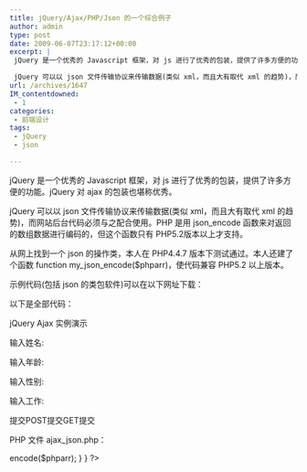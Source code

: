 ```yaml
---
title: jQuery/Ajax/PHP/Json 的一个综合例子
author: admin
type: post
date: 2009-06-07T23:17:12+00:00
excerpt: |
 jQuery 是一个优秀的 Javascript 框架，对 js 进行了优秀的包装，提供了许多方便的功能。jQuery 对 ajax 的包装也堪称优秀。

 jQuery 可以以 json 文件传输协议来传输数据(类似 xml，而且大有取代 xml 的趋势)，而网站后台代码必须与之配合使用。PHP 是用 json_encode 函数来对返回的数组数据进行编码的，但这个函数只有 PHP5.2版本以上才支持。
url: /archives/1647
IM_contentdowned:
 - 1
categories:
 - 前端设计
tags:
 - jQuery
 - json

---
```

jQuery 是一个优秀的 Javascript 框架，对 js 进行了优秀的包装，提供了许多方便的功能。jQuery 对 ajax 的包装也堪称优秀。

jQuery 可以以 json 文件传输协议来传输数据(类似 xml，而且大有取代 xml 的趋势)，而网站后台代码必须与之配合使用。PHP 是用 json_encode 函数来对返回的数组数据进行编码的，但这个函数只有 PHP5.2版本以上才支持。

从网上找到一个 json 的操作类，本人在 PHP4.4.7 版本下测试通过。本人还建了个函数 function my\_json\_encode($phparr)，使代码兼容 PHP5.2 以上版本。

示例代码(包括 json 的类包软件)可以在以下网址下载：

以下是全部代码：



jQuery Ajax 实例演示

输入姓名:

输入年龄:

输入性别:

输入工作:

提交POST提交GET提交



PHP 文件 ajax_json.php：

encode($phparr);
}
}
?>

 [1]: http://blog.csdn.net/zhangking/archive/2008/11/26/%27ajax_json.php%27